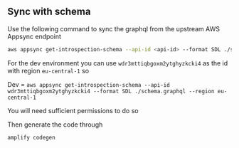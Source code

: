 ## Sync with schema

Use the following command to sync the graphql from the upstream AWS Appsync endpoint

```bash
aws appsync get-introspection-schema --api-id <api-id> --format SDL ./schema.graphql --region <region>
```

For the dev environment you can use `wdr3mttiqbgoxm2ytghyzkcki4` as the id with region `eu-central-1`
so 

Dev = `aws appsync get-introspection-schema --api-id wdr3mttiqbgoxm2ytghyzkcki4 --format SDL ./schema.graphql --region eu-central-1`

You will need sufficient permissions to do so

Then generate the code through 

```bash
amplify codegen
```